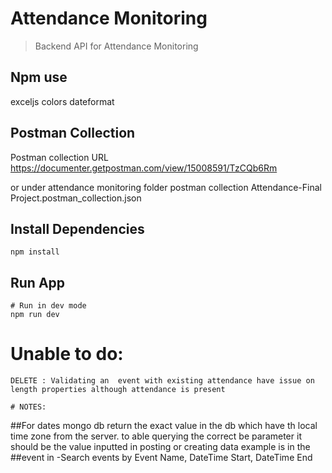 # Attendance Monitoring

> Backend API for Attendance Monitoring

## Npm use
exceljs
colors
dateformat
## Postman Collection
Postman collection
URL
https://documenter.getpostman.com/view/15008591/TzCQb6Rm

or 
under attendance monitoring folder postman collection
Attendance-Final Project.postman_collection.json

## Install Dependencies

```
npm install
```

## Run App

```
# Run in dev mode
npm run dev

```
# Unable to do:
```
DELETE : Validating an  event with existing attendance have issue on length properties although attendance is present

# NOTES:
```
##For dates mongo db return the exact value in the db which have th local time zone from the server. 
to able querying the correct be parameter it should be the value inputted in posting or creating data 
example is in the ##event in -Search events by Event Name, DateTime Start, DateTime End



